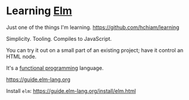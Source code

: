 # Learning [Elm](https://elm-lang.org/)

Just one of the things I'm learning. https://github.com/hchiam/learning

Simplicity. Tooling. Compiles to JavaScript.

You can try it out on a small part of an existing project; have it control an HTML node.

It's a [functional programming](https://en.wiktionary.org/wiki/functional_programming) language.

https://guide.elm-lang.org

Install `elm`: https://guide.elm-lang.org/install/elm.html
